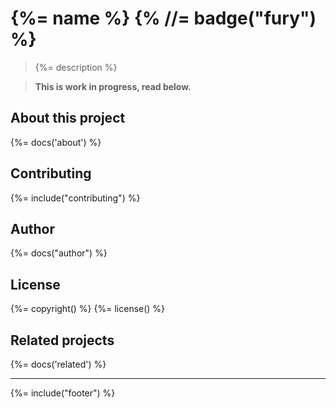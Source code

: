 # {%= name %} {% //= badge("fury") %}

> {%= description %}

<!-- toc -->

> **This is work in progress, read below.**

## About this project
{%= docs('about') %}

## Contributing
{%= include("contributing") %}

## Author
{%= docs("author") %}

## License
{%= copyright() %}
{%= license() %}

## Related projects
{%= docs('related') %}

***

{%= include("footer") %}
